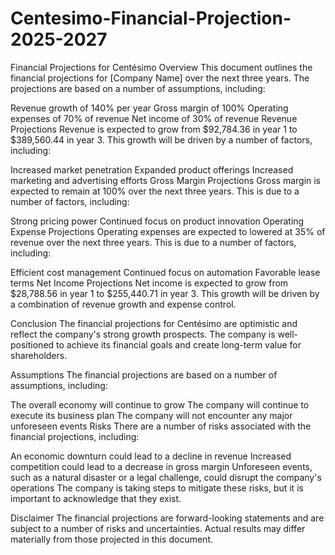 # Centesimo-Financial-Projection-2025-2027

Financial Projections for Centésimo
Overview
This document outlines the financial projections for [Company Name] over the next three years. The projections are based on a number of assumptions, including:

Revenue growth of 140% per year
Gross margin of 100%
Operating expenses of 70% of revenue
Net income of 30% of revenue
Revenue Projections
Revenue is expected to grow from $92,784.36 in year 1 to $389,560.44 in year 3. This growth will be driven by a number of factors, including:

Increased market penetration
Expanded product offerings
Increased marketing and advertising efforts
Gross Margin Projections
Gross margin is expected to remain at 100% over the next three years. This is due to a number of factors, including:

Strong pricing power
Continued focus on product innovation
Operating Expense Projections
Operating expenses are expected to lowered at 35% of revenue over the next three years. This is due to a number of factors, including:

Efficient cost management
Continued focus on automation
Favorable lease terms
Net Income Projections
Net income is expected to grow from $28,788.56 in year 1 to $255,440.71 in year 3. This growth will be driven by a combination of revenue growth and expense control.

Conclusion
The financial projections for Centésimo are optimistic and reflect the company's strong growth prospects. The company is well-positioned to achieve its financial goals and create long-term value for shareholders.

Assumptions
The financial projections are based on a number of assumptions, including:

The overall economy will continue to grow
The company will continue to execute its business plan
The company will not encounter any major unforeseen events
Risks
There are a number of risks associated with the financial projections, including:

An economic downturn could lead to a decline in revenue
Increased competition could lead to a decrease in gross margin
Unforeseen events, such as a natural disaster or a legal challenge, could disrupt the company's operations
The company is taking steps to mitigate these risks, but it is important to acknowledge that they exist.

Disclaimer
The financial projections are forward-looking statements and are subject to a number of risks and uncertainties. Actual results may differ materially from those projected in this document.

